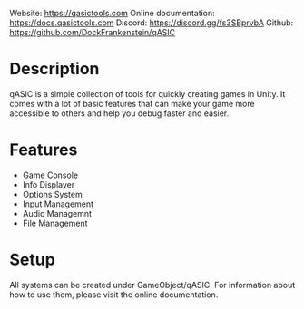 Website: https://qasictools.com
Online documentation: https://docs.qasictools.com
Discord: https://discord.gg/fs3SBprvbA
Github: https://github.com/DockFrankenstein/qASIC

# Description
qASIC is a simple collection of tools for quickly creating games in Unity. It comes with a lot of basic features that can make your game more accessible to others and help you debug faster and easier.

# Features
- Game Console
- Info Displayer
- Options System
- Input Management
- Audio Managemnt
- File Management

# Setup
All systems can be created under GameObject/qASIC. For information about how to use them, please visit the online documentation.